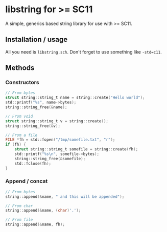 # libstring for >= SC11 
A simple, generics based string library for use with >= SC11.

## Installation / usage
All you need is `libstring.sch`. Don't forget to use something like `-std=c11`.

## Methods

### Constructors
```c
// From bytes
struct string::string_t name = string::create("Hello world");
std::printf("%s", name->bytes);
string::string_free(&name);

// From void
struct string::string_t v = string::create();
string::string_free(&v);

// From a file
FILE *fh = std::fopen("/tmp/somefile.txt", "r");
if (fh) {
	struct string::string_t somefile = string::create(fh);
	std::printf("%s\n", somefile->bytes);
	string::string_free(&somefile);
	std::fclose(fh);
}
```

### Append / concat
```c
// From bytes
string::append(&name, " and this will be appended");

// From char
string::append(&name, (char)'.');

// From file
string::append(&name, fh);
```